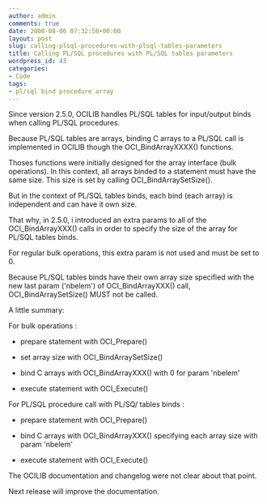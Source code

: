 ```yaml
---
author: admin
comments: true
date: 2008-08-06 07:32:58+00:00
layout: post
slug: calling-plsql-procedures-with-plsql-tables-parameters
title: Calling PL/SQL procedures with PL/SQL tables parameters
wordpress_id: 43
categories:
- Code
tags:
- pl/sql bind procedure array
---
```


Since version 2.5.0, OCILIB handles PL/SQL tables for input/output binds when calling PL/SQL procedures.

Because PL/SQL tables are arrays, binding C arrays to a PL/SQL call is implemented in OCILIB though the OCI_BindArrayXXXX() functions.

Thoses functions were initially designed for the array interface (bulk operations). In this context, all arrays binded to a statement must have the same size. This size is set by calling OCI_BindArraySetSize().

But in the context of PL/SQL tables binds, each bind (each array) is independent and can have it own size.

That why, in 2.5.0, i introduced an extra params to all of the OCI_BindArrayXXX() calls in order to specify the size of the array for PL/SQL tables binds.

For regular bulk operations, this extra param is not used and must be set to 0.

Because PL/SQL tables binds have their own array size specified with the new last param ('nbelem') of OCI_BindArrayXXX() call, OCI_BindArraySetSize() MUST not be called.

A little summary:

For bulk operations :



	
  * prepare statement with OCI_Prepare()

	
  * set array size with OCI_BindArraySetSize()

	
  * bind C arrays with OCI_BindArrayXXX() with 0 for param 'nbelem'

	
  * execute statement with OCI_Execute()


For PL/SQL procedure call with PL/SQ/ tables binds :

	
  * prepare statement with OCI_Prepare()

	
  * bind C arrays with OCI_BindArrayXXX() specifying each array size with param 'nbelem'

	
  * execute statement with OCI_Execute()


The OCILIB documentation and changelog were not clear about that point.

Next release will improve the documentation.
